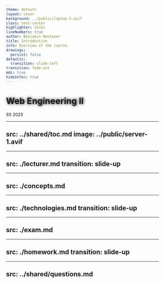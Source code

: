 ```yaml
---
theme: default
layout: cover
background: ../public/laptop-3.avif
class: text-center
highlighter: shiki
lineNumbers: true
author: Benjamin Montazer
title: Introduction
info: Overview of the course.
drawings:
  persist: false
defaults:
  transition: slide-left
transition: fade-out
mdc: true
hideInToc: true
---
```


# Web Engineering II

SS 2025

<style scoped>
  h1 {
    text-shadow: #000 1px 0 10px !important;
  }
</style>


---
src: ../shared/toc.md
image: ../public/server-1.avif
---


---
src: ./lecturer.md
transition: slide-up
---


---
src: ./concepts.md
---


---
src: ./technologies.md
transition: slide-up
---


---
src: ./exam.md
---


---
src: ./homework.md
transition: slide-up
---


---
src: ../shared/questions.md
---
